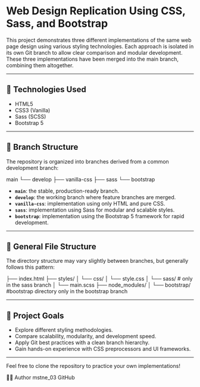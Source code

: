 # Web Design Replication Using CSS, Sass, and Bootstrap

This project demonstrates three different implementations of the same web page design using various styling technologies. Each approach is isolated in its own Git branch to allow clear comparison and modular development. These three implementations have been merged into the main branch, combining them altogether.

---

## 🔧 Technologies Used

- HTML5
- CSS3 (Vanilla)
- Sass (SCSS)
- Bootstrap 5

---

## 🌿 Branch Structure

The repository is organized into branches derived from a common development branch:

main
└── develop
├── vanilla-css
├── sass
└── bootstrap


- **`main`**: the stable, production-ready branch.
- **`develop`**: the working branch where feature branches are merged.
- **`vanilla-css`**: implementation using only HTML and pure CSS.
- **`sass`**: implementation using Sass for modular and scalable styles.
- **`bootstrap`**: implementation using the Bootstrap 5 framework for rapid development.

---

## 📂 General File Structure

The directory structure may vary slightly between branches, but generally follows this pattern:

├── index.html
├── styles/
│ └── css/
│   └── style.css 
│ └── sass/ # only in the sass branch
│   └── main.scss
├── node_modules/
│   └── bootstrap/ #bootstrap directory only in the bootstrap branch


---

## 🎯 Project Goals

- Explore different styling methodologies.
- Compare scalability, modularity, and development speed.
- Apply Git best practices with a clean branch hierarchy.
- Gain hands-on experience with CSS preprocessors and UI frameworks.

---

Feel free to clone the repository to practice your own implementations!

👨‍💻 Author
mstne_03
GitHub
